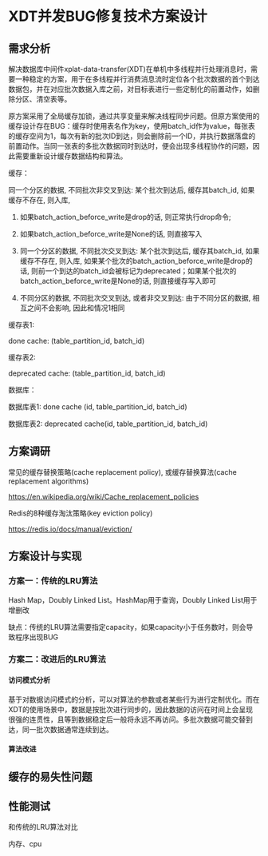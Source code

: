 # XDT并发BUG修复技术方案设计

## 需求分析

解决数据库中间件xplat-data-transfer(XDT)在单机中多线程并行处理消息时，需要一种稳定的方案，用于在多线程并行消费消息流时定位各个批次数据的首个到达数据包，并在对应批次数据入库之前，对目标表进行一些定制化的前置动作，如删除分区、清空表等。



原方案采用了全局缓存加锁，通过共享变量来解决线程同步问题。但原方案使用的缓存设计存在BUG：缓存时使用表名作为key，使用batch_id作为value，每张表的缓存空间为1，每次有新的批次ID到达，则会删除前一个ID，并执行数据落盘的前置动作。当同一张表的多批次数据同时到达时，便会出现多线程协作的问题，因此需要重新设计缓存数据结构和算法。



缓存：

同一个分区的数据, 不同批次非交叉到达:
某个批次到达后, 缓存其batch_id, 如果缓存不存在, 则入库,
1. 如果batch_action_beforce_write是drop的话, 则正常执行drop命令; 

1. 如果batch_action_beforce_write是None的话, 则直接写入




1. 同一个分区的数据, 不同批次交叉到达: 某个批次到达后, 缓存其batch_id, 如果缓存不存在, 则入库, 如果某个批次的batch_action_beforce_write是drop的话, 则前一个到达的batch_id会被标记为deprecated；如果某个批次的batch_action_beforce_write是None的话, 则直接缓存写入即可

2. 不同分区的数据, 不同批次交叉到达, 或者非交叉到达: 由于不同分区的数据, 相互之间不会影响, 因此和情况1相同



缓存表1: 

done cache: (table_partition_id, batch_id)

缓存表2: 

deprecated cache: (table_partition_id, batch_id)



数据库：

数据库表1: done cache (id, table_partition_id, batch_id)

数据库表2: deprecated cache(id, table_partition_id, batch_id)

## 方案调研

常见的缓存替换策略(cache replacement policy), 或缓存替换算法(cache replacement algorithms)

https://en.wikipedia.org/wiki/Cache_replacement_policies



Redis的8种缓存淘汰策略(key eviction policy)

https://redis.io/docs/manual/eviction/





## 方案设计与实现



### 方案一：传统的LRU算法

Hash Map，Doubly Linked List。HashMap用于查询，Doubly Linked List用于增删改

缺点：传统的LRU算法需要指定capacity，如果capacity小于任务数时，则会导致程序出现BUG



### 方案二：改进后的LRU算法

#### 访问模式分析

基于对数据访问模式的分析，可以对算法的参数或者某些行为进行定制优化。而在XDT的使用场景中，数据是按批次进行同步的，因此数据的访问在时间上会呈现很强的连贯性，且等到数据稳定后一般将永远不再访问。多批次数据可能交替到达，同一批次数据通常连续到达。

#### 算法改进





## 缓存的易失性问题





## 性能测试

和传统的LRU算法对比

内存、cpu











